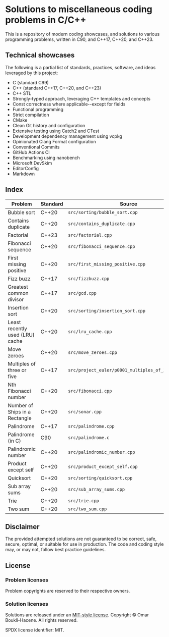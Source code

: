 # Solutions to miscellaneous coding problems in C/C++

This is a repository of modern coding showcases, and solutions to various
programming problems, written in C90, and C++17, C++20, and C++23.

## Technical showcases

The following is a partial list of standards, practices, software,
and ideas leveraged by this project:

- C (standard C99)
- C++ (standard C++17, C++20, and C++23)
- C++ STL
- Strongly-typed approach, leveraging C++ templates and concepts
- Const correctness where applicable--except for fields
- Functional programming
- Strict compilation
- CMake
- Clean Git history and configuration
- Extensive testing using Catch2 and CTest
- Development dependency management using vcpkg
- Opinionated Clang Format configuration
- Conventional Commits
- GitHub Actions CI
- Benchmarking using nanobench
- Microsoft DevSkim
- EditorConfig
- Markdown

## Index

| Problem                         | Standard | Source                                            |
| ---                             | ---      | ---                                               |
| Bubble sort                     | C++20    | `src/sorting/bubble_sort.cpp`                     |
| Contains duplicate              | C++20    | `src/contains_duplicate.cpp`                      |
| Factorial                       | C++23    | `src/factorial.cpp`                               |
| Fibonacci sequence              | C++20    | `src/fibonacci_sequence.cpp`                      |
| First missing positive          | C++20    | `src/first_missing_positive.cpp`                  |
| Fizz buzz                       | C++17    | `src/fizzbuzz.cpp`                                |
| Greatest common divisor         | C++17    | `src/gcd.cpp`                                     |
| Insertion sort                  | C++20    | `src/sorting/insertion_sort.cpp`                  |
| Least recently used (LRU) cache | C++20    | `src/lru_cache.cpp`                               |
| Move zeroes                     | C++20    | `src/move_zeroes.cpp`                             |
| Multiples of three or five      | C++17    | `src/project_euler/p0001_multiples_of_3_or_5.cpp` |
| Nth Fibonacci number            | C++20    | `src/fibonacci.cpp`                               |
| Number of Ships in a Rectangle  | C++20    | `src/sonar.cpp`                                   |
| Palindrome                      | C++17    | `src/palindrome.cpp`                              |
| Palindrome (in C)               | C90      | `src/palindrome.c`                                |
| Palindromic number              | C++20    | `src/palindromic_number.cpp`                      |
| Product except self             | C++20    | `src/product_except_self.cpp`                     |
| Quicksort                       | C++20    | `src/sorting/quicksort.cpp`                       |
| Sub array sums                  | C++20    | `src/sub_array_sums.cpp`                          |
| Trie                            | C++20    | `src/trie.cpp`                                    |
| Two sum                         | C++20    | `src/two_sum.cpp`                                 |

## Disclaimer

The provided attempted solutions are not guaranteed to be correct, safe,
secure, optimal, or suitable for use in production. The code and coding style
may, or may not, follow best practice guidelines.

## License

### Problem licenses

Problem copyrights are reserved to their respective owners.

### Solution licenses

Solutions are released under an [MIT-style license](LICENSE).
Copyright © Omar Boukli-Hacene. All rights reserved.

SPDX license identifier: MIT.
